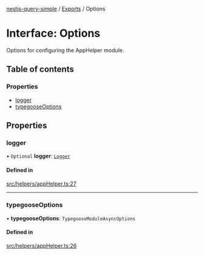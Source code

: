 [nestjs-query-simple](../README.md) / [Exports](../modules.md) / Options

# Interface: Options

Options for configuring the AppHelper module.

## Table of contents

### Properties

- [logger](Options.md#logger)
- [typegooseOptions](Options.md#typegooseoptions)

## Properties

### logger

• `Optional` **logger**: [`Logger`](Logger.md)

#### Defined in

[src/helpers/appHelper.ts:27](https://github.com/choresh/nestjs-query-simple/blob/e803793/packages/nestjs-query-simple/src/helpers/appHelper.ts#L27)

___

### typegooseOptions

• **typegooseOptions**: `TypegooseModuleAsyncOptions`

#### Defined in

[src/helpers/appHelper.ts:26](https://github.com/choresh/nestjs-query-simple/blob/e803793/packages/nestjs-query-simple/src/helpers/appHelper.ts#L26)

